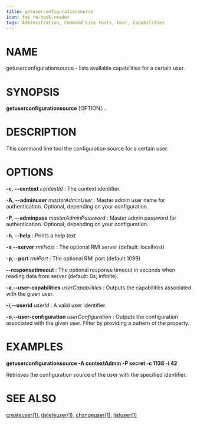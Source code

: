 ```yaml
---
title: getuserconfigurationsource
icon: fas fa-book-reader
tags: Administration, Command Line tools, User, Capabilities
---
```


# NAME

getuserconfigurationsource - lists available capabilities for a certain user. 

# SYNOPSIS

**getuserconfigurationsource** [OPTION]...

# DESCRIPTION

This command line tool the configuration source for a certain user. 

# OPTIONS

**-c**, **--context** *contextId*
: The context identifier.

**-A**, **--adminuser** *masterAdminUser*
: Master admin user name for authentication. Optional, depending on your configuration.

**-P**, **--adminpass** *masterAdminPassword*
: Master admin password for authentication. Optional, depending on your configuration.

**-h**, **--help**
: Prints a help text

**-s**,**--server** *rmiHost*
: The optional RMI server (default: localhost)

**-p**,**--port** *rmiPort*
: The optional RMI port (default:1099)

**--responsetimeout**
: The optional response timeout in seconds when reading data from server (default: 0s; infinite).

**-a**,**--user-capabilities** *userCapabilities*
: Outputs the capabilities associated with the given user.

**-i**,**--userid** *userId*
: A valid user identifier.

**-o**,**--user-configuration** *userConfiguration*
: Outputs the configuration associated with the given user. Filter by providing a pattern of the property.

# EXAMPLES

**getuserconfigurationsource -A contextAdmin -P secret -c 1138 -i 42**

Retrieves the configuration source of the user with the specified identifier.

# SEE ALSO

[createuser(1)](createuser), [deleteuser(1)](deleteuser), [changeuser(1)](changeuser), [listuser(1)](listuser)
